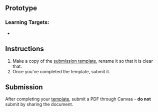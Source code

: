 ---
---

[//]: # (<p><iframe src="https://douglasurner.github.io/GDP2/units/super-showcase/SSC.4-prototype/" width="100%" height="666px"></iframe></p>)

## Prototype





[slides]: #
[template]: #

### Learning Targets:

* 

## Instructions

1. Make a copy of the [submission template][template], rename it so that it is clear that.
1. Once you've completed the template, submit it.

## Submission

After completing your [template][], submit a PDF through Canvas - **do not** submit by sharing the document.
